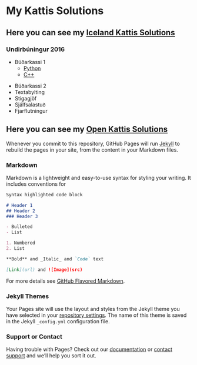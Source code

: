 # My Kattis Solutions

## Here you can see my [Iceland Kattis Solutions](https://github.com/Svessinn/Kattis/Iceland/100)
### Undirbúningur 2016
* Búðarkassi 1
  * [Python](https://github.com/Svessinn/Kattis/blob/master/Iceland/100/iceland.budarkassi1.py)
  * [C++](https://github.com/Svessinn/Kattis/blob/master/Iceland/100/iceland.budarkassi1.cpp)
- Búðarkassi 2
- Textabylting
- Stigagjöf
- Sjálfsalastuð
- Fjarflutningur
  

## Here you can see my [Open Kattis Solutions](https://github.com/Svessinn/Kattis/Open)


Whenever you commit to this repository, GitHub Pages will run [Jekyll](https://jekyllrb.com/) to rebuild the pages in your site, from the content in your Markdown files.

### Markdown

Markdown is a lightweight and easy-to-use syntax for styling your writing. It includes conventions for

```markdown
Syntax highlighted code block

# Header 1
## Header 2
### Header 3

- Bulleted
- List

1. Numbered
2. List

**Bold** and _Italic_ and `Code` text

[Link](url) and ![Image](src)
```

For more details see [GitHub Flavored Markdown](https://guides.github.com/features/mastering-markdown/).

### Jekyll Themes

Your Pages site will use the layout and styles from the Jekyll theme you have selected in your [repository settings](https://github.com/Svessinn/Kattis/settings). The name of this theme is saved in the Jekyll `_config.yml` configuration file.

### Support or Contact

Having trouble with Pages? Check out our [documentation](https://help.github.com/categories/github-pages-basics/) or [contact support](https://github.com/contact) and we’ll help you sort it out.
